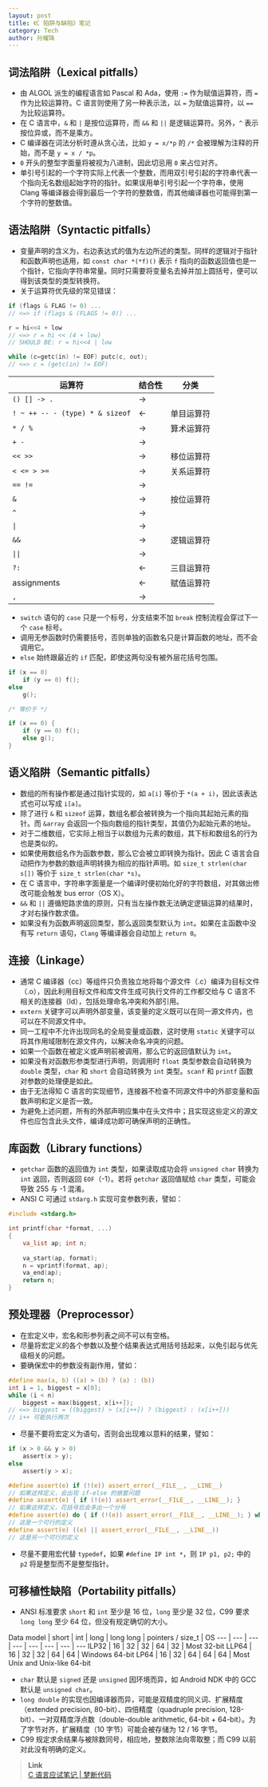```yaml
---
layout: post
title: 《C 陷阱与缺陷》笔记
category: Tech
author: 孙耀珠
---
```


## 词法陷阱（Lexical pitfalls）

- 由 ALGOL 派生的编程语言如 Pascal 和 Ada，使用 `:=`
作为赋值运算符，而 `=` 作为比较运算符。C 语言则使用了另一种表示法，以 `=` 为赋值运算符，以 `==` 为比较运算符。
- 在 C 语言中，`&` 和 `|` 是按位运算符，而 `&&` 和 `||` 是逻辑运算符。另外，`^` 表示按位异或，而不是乘方。
- C 编译器在词法分析时遵从贪心法，比如 `y = x/*p` 的 `/*` 会被理解为注释的开始，而不是 `y = x / *p`。
- `0` 开头的整型字面量将被视为八进制，因此切忌用 `0` 来占位对齐。
- 单引号引起的一个字符实际上代表一个整数，而用双引号引起的字符串代表一个指向无名数组起始字符的指针。如果误用单引号引起一个字符串，使用 Clang 等编译器会得到最后一个字符的整数值，而其他编译器也可能得到第一个字符的整数值。

<!--more-->

## 语法陷阱（Syntactic pitfalls）

- 变量声明的含义为，右边表达式的值为左边所述的类型。同样的逻辑对于指针和函数声明也适用，如 `const char *(*f)()` 表示 `f` 指向的函数返回值也是一个指针，它指向字符串常量。同时只需要将变量名去掉并加上圆括号，便可以得到该类型的类型转换符。
- 关于运算符优先级的常见错误：

```c
if (flags & FLAG != 0) ...
// <=> if (flags & (FLAGS != 0)) ...

r = hi<<4 + low
// <=> r = hi << (4 + low)
// SHOULD BE: r = hi<<4 | low

while (c=getc(in) != EOF) putc(c, out);
// <=> c = (getc(in) != EOF)
```

运算符 | 结合性 | 分类
--- | --- | ---
`() [] -> .` | →
`! ~ ++ -- - (type) * & sizeof` | ← | 单目运算符
`* / %` | → | 算术运算符
`+ -` | →
`<< >>` | → | 移位运算符
`< <= > >=` | → | 关系运算符
`== !=` | →
`&` | → | 按位运算符
`^` | →
<code>&#124;</code> | →
`&&` | → | 逻辑运算符
<code>&#124;&#124;</code> | →
`?:` | ← | 三目运算符
assignments | ← | 赋值运算符
`,` | →

- `switch` 语句的 `case` 只是一个标号，分支结束不加 `break` 控制流程会穿过下一个 `case` 标号。
- 调用无参函数时仍需要括号，否则单独的函数名只是计算函数的地址，而不会调用它。
- `else` 始终跟最近的 `if` 匹配，即使这两句没有被外层花括号包围。

```c
if (x == 0)
    if (y == 0) f();
else
    g();

/* 等价于 */

if (x == 0) {
    if (y == 0) f();
    else g();
}
```

## 语义陷阱（Semantic pitfalls）

- 数组的所有操作都是通过指针实现的，如 `a[i]` 等价于 `*(a + i)`，因此该表达式也可以写成 `i[a]`。
- 除了进行 `&` 和 `sizeof` 运算，数组名都会被转换为一个指向其起始元素的指针。而 `&array` 会返回一个指向数组的指针类型，其值仍为起始元素的地址。
- 对于二维数组，它实际上相当于以数组为元素的数组，其下标和数组名的行为也是类似的。
- 如果使用数组名作为函数参数，那么它会被立即转换为指针。因此 C 语言会自动把作为参数的数组声明转换为相应的指针声明。如 `size_t strlen(char s[])` 等价于 `size_t strlen(char *s)`。
- 在 C 语言中，字符串字面量是一个编译时便初始化好的字符数组，对其做出修改可能会触发 bus error（OS X）。
- `&&` 和 `||` 遵循短路求值的原则，只有当左操作数无法确定逻辑运算的结果时，才对右操作数求值。
- 如果没有为函数声明返回类型，那么返回类型默认为 `int`。如果在主函数中没有写 `return` 语句，`Clang` 等编译器会自动加上 `return 0`。

## 连接（Linkage）

- 通常 C 编译器（cc）等组件只负责独立地将每个源文件（.c）编译为目标文件（.o），因此利用目标文件和库文件生成可执行文件的工作都交给与 C 语言不相关的连接器（ld），包括处理命名冲突和外部引用。
- `extern` 关键字可以声明外部变量，该变量的定义既可以在同一源文件内，也可以在不同源文件中。
- 同一工程中不允许出现同名的全局变量或函数，这时使用 `static` 关键字可以将其作用域限制在源文件内，以解决命名冲突的问题。
- 如果一个函数在被定义或声明前被调用，那么它的返回值默认为 `int`。
- 如果没有对函数形参类型进行声明，则调用时 `float` 类型参数会自动转换为 `double` 类型，`char` 和 `short` 会自动转换为 `int` 类型。`scanf` 和 `printf` 函数对参数的处理便是如此。
- 由于无法得知 C 语言的实现细节，连接器不检查不同源文件中的外部变量和函数声明和定义是否一致。
- 为避免上述问题，所有的外部声明应集中在头文件中；且实现这些定义的源文件也应包含此头文件，编译成功即可确保声明的正确性。

## 库函数（Library functions）

- `getchar` 函数的返回值为 `int` 类型，如果读取成功会将 `unsigned char` 转换为 `int` 返回，否则返回 `EOF`（-1）。若将 `getchar` 返回值赋给 `char` 类型，可能会导致 255 与 -1 混淆。
- ANSI C 可通过 `stdarg.h` 实现可变参数列表，譬如：

```c
#include <stdarg.h>

int printf(char *format, ...)
{
    va_list ap; int n;
    
    va_start(ap, format);
    n = vprintf(format, ap);
    va_end(ap);
    return n;
}
```

## 预处理器（Preprocessor）

- 在宏定义中，宏名和形参列表之间不可以有空格。
- 尽量将宏定义的各个参数以及整个结果表达式用括号括起来，以免引起与优先级相关的问题。
- 要确保宏中的参数没有副作用，譬如：

```c
#define max(a, b) ((a) > (b) ? (a) : (b))
int i = 1, biggest = x[0];
while (i < n)
    biggest = max(biggest, x[i++]);
// <=> biggest = ((biggest) > (x[i++]) ? (biggest) : (x[i++]))
// i++ 可能执行两次
```

- 尽量不要将宏定义为语句，否则会出现难以意料的结果，譬如：

```c
if (x > 0 && y > 0)
    assert(x > y);
else
    assert(y > x);

#define assert(e) if (!(e)) assert_error(__FILE__, __LINE__)
// 如果这样定义，会出现 if-else 的嵌套问题
#define assert(e) { if (!(e)) assert_error(__FILE__, __LINE__); }
// 如果这样定义，花括号后会多出一个分号
#define assert(e) do { if (!(e)) assert_error(__FILE__, __LINE__); } while (0)
// 这是一个可行的定义
#define assert(e) ((e) || assert_error(__FILE__, __LINE__))
// 这是另一个可行的定义
```

- 尽量不要用宏代替 `typedef`，如果 `#define IP int *`，则 `IP p1, p2;` 中的 `p2` 将是整型而不是整型指针。

## 可移植性缺陷（Portability pitfalls）

- ANSI 标准要求 `short` 和 `int` 至少是 16 位，`long` 至少是 32 位，C99 要求 `long long` 至少 64 位，但没有规定确切的大小。

Data model | short | int | long | long long | pointers / size_t | OS
--- | --- | --- | --- | --- | --- | --- | ---
ILP32 | 16 | 32 | 32 | 64 | 32 | Most 32-bit
LLP64 | 16 | 32 | 32 | 64 | 64 | Windows 64-bit
LP64  | 16 | 32 | 64 | 64 | 64 | Most Unix and Unix-like 64-bit

- `char` 默认是 `signed` 还是 `unsigned` 因环境而异，如 Android NDK 中的 GCC 默认是 `unsigned char`。
- `long double` 的实现也因编译器而异，可能是双精度的同义词、扩展精度（extended precision, 80-bit）、四倍精度（quadruple precision, 128-bit）、一对双精度浮点数（double-double arithmetic, 64-bit + 64-bit）。为了字节对齐，扩展精度（10 字节）可能会被存储为 12 / 16 字节。
- C99 规定求余结果与被除数同号，相应地，整数除法向零取整；而 C99 以前对此没有明确的定义。

> **Link**  
> [C 语言应试笔记 | 梦断代码](http://blog.zhanghai.me/c-exam-notes/)
